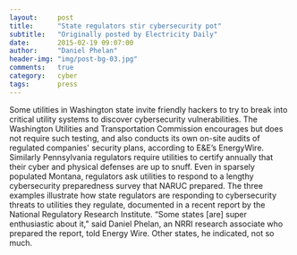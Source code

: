 ```yaml
---
layout:     post
title:      "State regulators stir cybersecurity pot"
subtitle:   "Originally posted by Electricity Daily"
date:       2015-02-19 09:07:00
author:     "Daniel Phelan"
header-img: "img/post-bg-03.jpg"
comments:   true
category:   cyber
tags:       press
---
```


Some utilities in Washington state invite friendly hackers to try to break into critical utility systems to discover cybersecurity vulnerabilities. The Washington Utilities and Transportation Commission encourages but does not require such testing, and also conducts its own on-site audits of regulated companies' security plans, according to E&E’s EnergyWire. Similarly Pennsylvania regulators require utilities to certify annually that their cyber and physical defenses are up to snuff. Even in sparsely populated Montana, regulators ask utilities to respond to a lengthy cybersecurity preparedness survey that NARUC prepared. The three examples illustrate how state regulators are responding to cybersecurity threats to utilities they regulate, documented in a recent report by the National Regulatory Research Institute. “Some states [are] super enthusiastic about it," said Daniel Phelan, an NRRI research associate who prepared the report, told Energy Wire. Other states, he indicated, not so much.

